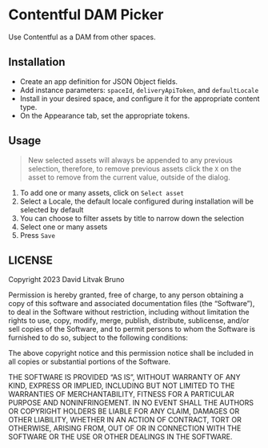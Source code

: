 # Contentful DAM Picker

Use Contentful as a DAM from other spaces.

## Installation

* Create an app definition for JSON Object fields.
* Add instance parameters: `spaceId`, `deliveryApiToken`, and `defaultLocale`
* Install in your desired space, and configure it for the appropriate content type.
* On the Appearance tab, set the appropriate tokens.

## Usage

> New selected assets will always be appended to any previous selection, therefore, to remove previous assets click the `X` on the asset to remove from the current value, outside of the dialog.

1. To add one or many assets, click on `Select asset`
2. Select a Locale, the default locale configured during installation will be selected by default
3. You can choose to filter assets by title to narrow down the selection
4. Select one or many assets
5. Press `Save`

## LICENSE

Copyright 2023 David Litvak Bruno

Permission is hereby granted, free of charge, to any person obtaining a copy of this software and associated documentation files (the “Software”), to deal in the Software without restriction, including without limitation the rights to use, copy, modify, merge, publish, distribute, sublicense, and/or sell copies of the Software, and to permit persons to whom the Software is furnished to do so, subject to the following conditions:

The above copyright notice and this permission notice shall be included in all copies or substantial portions of the Software.

THE SOFTWARE IS PROVIDED “AS IS”, WITHOUT WARRANTY OF ANY KIND, EXPRESS OR IMPLIED, INCLUDING BUT NOT LIMITED TO THE WARRANTIES OF MERCHANTABILITY, FITNESS FOR A PARTICULAR PURPOSE AND NONINFRINGEMENT. IN NO EVENT SHALL THE AUTHORS OR COPYRIGHT HOLDERS BE LIABLE FOR ANY CLAIM, DAMAGES OR OTHER LIABILITY, WHETHER IN AN ACTION OF CONTRACT, TORT OR OTHERWISE, ARISING FROM, OUT OF OR IN CONNECTION WITH THE SOFTWARE OR THE USE OR OTHER DEALINGS IN THE SOFTWARE.
